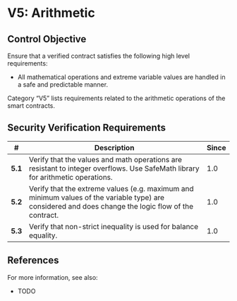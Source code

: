 # V5: Arithmetic

## Control Objective

Ensure that a verified contract satisfies the following high level requirements:
* All mathematical operations and extreme variable values are handled in a safe and predictable manner.

Category “V5” lists requirements related to the arithmetic operations of the smart contracts.

## Security Verification Requirements

| # | Description |  Since |
| --- | --- | --- | 
| **5.1** | Verify that the values and math operations are resistant to integer overflows. Use SafeMath library for arithmetic operations. | 1.0 |
| **5.2** | Verify that the extreme values (e.g. maximum and minimum values of the variable type) are considered and does change the logic flow of the contract. | 1.0 |
| **5.3** | Verify that non-strict inequality is used for balance equality. | 1.0 |

## References

For more information, see also:

* TODO